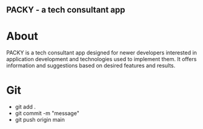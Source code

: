 ## PACKY - a tech consultant app

# About
PACKY is a tech consultant app designed for newer developers interested in application development and technologies used to implement them. It offers information and suggestions based on desired features and results.

# Git
- git add .
- git commit -m "message"
- git push origin main